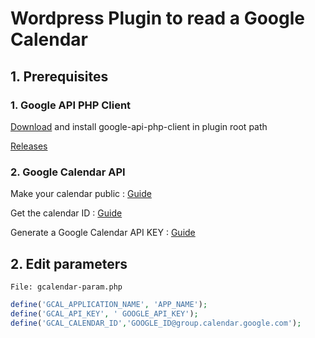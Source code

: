 # Wordpress Plugin to read a Google Calendar

## 1. Prerequisites

### 1. Google API PHP Client

[Download](https://github.com/google/google-api-php-client/) and install google-api-php-client in plugin root path

[Releases](https://github.com/google/google-api-php-client/releases)

### 2. Google Calendar API

Make your calendar public : [Guide](https://docs.simplecalendar.io/make-google-calendar-public/)

Get the calendar ID : [Guide](https://docs.simplecalendar.io/find-google-calendar-id/)

Generate a Google Calendar API KEY : [Guide](https://docs.simplecalendar.io/google-api-key/)

## 2. Edit parameters

```
File: gcalendar-param.php
```

```php
define('GCAL_APPLICATION_NAME', 'APP_NAME');
define('GCAL_API_KEY', ' GOOGLE_API_KEY');
define('GCAL_CALENDAR_ID','GOOGLE_ID@group.calendar.google.com');
```
